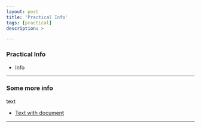 ```yaml
---
layout: post
title: 'Practical Info'
tags: [practical]
description: >

---
```


### Practical Info

* Info

***

### Some more info

text

* [Text with document](/website/sander/articles/phd-Official.pdf)

***
